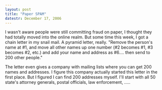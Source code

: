 ```yaml
---
layout: post
title: "Paper SPAM"
datestr: December 17, 2006
---
```


I wasn't aware people were still committing fraud on paper, I thought they had totally moved into the online realm.  But some time this week, I got a chain letter in my snail mail.  A pyramid letter, really.  "Remove the person's name at #1, and move all other names up one number (#2 becomes #1, #3 becomes #2, etc.) and add your name and address as #6.... then send to 200 other people."

The letter even gives a company with mailing lists where you can get 200 names and addresses.  I figure this company actually started this letter in the first place.  But I figured I can find 200 addresses myself.  I'll start with all 50 state's attorney generals, postal officials, law enforcement, .....

